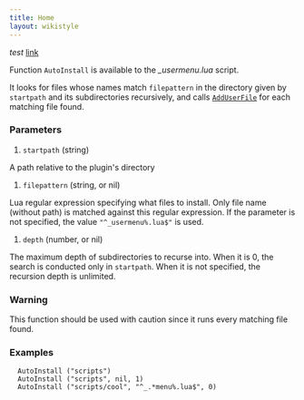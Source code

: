 ```yaml
---
title: Home
layout: wikistyle
---
```


*test* [link](35)

Function `AutoInstall` is available to the *_usermenu.lua* script.

It looks for files whose names match `filepattern` in the directory
given by `startpath` and its subdirectories recursively,
and calls [`AddUserFile`](34.html) for each matching file found.

### Parameters

1. `startpath` (string)

A path relative to the plugin's directory

1. `filepattern` (string, or nil)

Lua regular expression specifying what files to install.
Only file name (without path) is matched against this regular
expression. If the parameter is not specified, the value
`"^_usermenu%.lua$"` is used.

1. `depth` (number, or nil)

The maximum depth of subdirectories to recurse into.
When it is 0, the search is conducted only in `startpath`.
When it is not specified, the recursion depth is unlimited.

### Warning
This function should be used with caution since it runs
every matching file found.

### Examples

      AutoInstall ("scripts")
      AutoInstall ("scripts", nil, 1)
      AutoInstall ("scripts/cool", "^_.*menu%.lua$", 0)

